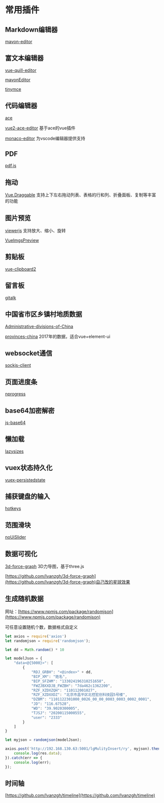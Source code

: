 # 常用插件

## Markdown编辑器
[mavon-editor](https://github.com/hinesboy/mavonEditor)

## 富文本编辑器
[vue-quill-editor](https://github.com/surmon-china/vue-quill-editor)

[mavonEditor](https://github.com/hinesboy/mavonEditor)

[tinymce](https://github.com/tinymce/tinymce)

## 代码编辑器
[ace](https://github.com/ajaxorg/ace) 

[vue2-ace-editor](https://github.com/chairuosen/vue2-ace-editor)   基于ace的vue插件

[monaco-editor](https://github.com/microsoft/monaco-editor) 为vscode编辑器提供支持

## PDF
[pdf.js](https://github.com/mozilla/pdf.js)

## 拖动
[Vue.Draggable](https://github.com/SortableJS/Vue.Draggable)
支持上下左右拖动列表、表格的行和列、折叠面板、复制等丰富的功能

## 图片预览
[viewerjs](https://github.com/fengyuanchen/viewerjs) 支持放大、缩小、旋转

[VueImgsPreview](https://github.com/MaleWeb/vue-imgs-preview)

## 剪贴板
[vue-clipboard2](https://github.com/Inndy/vue-clipboard2)

## 留言板
[gitalk](https://github.com/gitalk/gitalk)

## 中国省市区乡镇村地质数据
[Administrative-divisions-of-China](Administrative-divisions-of-China)

[provinces-china](https://github.com/iceyangcc/provinces-china) 2017年的数据，适合vue+element-ui

## websocket通信
[sockjs-client](https://github.com/sockjs/sockjs-client)
## 页面进度条
[nprogress](https://github.com/rstacruz/nprogress)

## base64加密解密
[js-base64](https://github.com/dankogai/js-base64)

## 懒加载
[lazysizes](https://github.com/aFarkas/lazysizes)

## vuex状态持久化
[vuex-persistedstate](https://github.com/robinvdvleuten/vuex-persistedstate)

## 捕获键盘的输入
[hotkeys](https://github.com/jaywcjlove/hotkeys)

## 范围滑块
[noUiSlider](https://github.com/leongersen/noUiSlider)

## 数据可视化

[3d-force-graph](https://github.com/vasturiano/3d-force-graph) 3D力导图，基于three.js

[https://github.com/Ivanzgh/3d-force-graph](https://github.com/Ivanzgh/3d-force-graph)自己改的星球效果

## 生成随机数据

网址：[https://www.npmjs.com/package/randomjson](https://www.npmjs.com/package/randomjson)

可任意设置随机个数，数据格式自定义
```js
let axios = require('axios')
let randomjson = require('randomjson');

let dd = Math.random() * 10

let modelJson = {
    "data<@{5000}>": [
        {
            "RDJ_GRBH": "<@index>" + dd,
            "BIP_XM": "姓名",
            "BIP_SFZHM": "133024196310251658",
            "FWZJBXXDJB_FWZBH": "7da462c1362200",
            "RZF_XZDXZQH": "110112001027",
            "RZF_XZDXXDZ": "北京市昌平区北控宏创科技园5号楼",
            "DZBM": "1101122301000_0026_00_00_0003_0003_0002_0001",
            "JD": "116.67528",
            "WD": "39.9020300005",
            "TJSJ": "20200115000555",
            "user": "2333"
        }
    ]
}

let myjson = randomjson(modelJson);

axios.post('http://192.168.130.63:5001/lgMulityInsert/ry', myjson).then(res => {
    console.log(res.data);
}).catch(err => {
    console.log(err);
});
```

## 时间轴

[https://github.com/Ivanzgh/timeline](https://github.com/Ivanzgh/timeline)